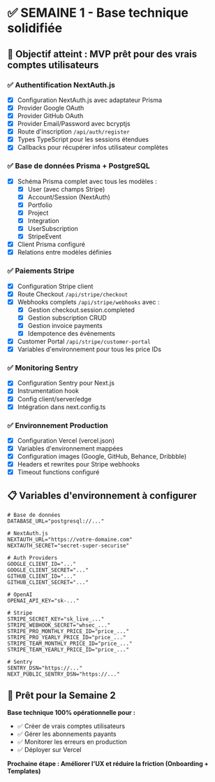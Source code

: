 # ✅ SEMAINE 1 - Base technique solidifiée

## 🎯 Objectif atteint : MVP prêt pour des vrais comptes utilisateurs

### ✅ Authentification NextAuth.js
- [x] Configuration NextAuth.js avec adaptateur Prisma
- [x] Provider Google OAuth
- [x] Provider GitHub OAuth  
- [x] Provider Email/Password avec bcryptjs
- [x] Route d'inscription `/api/auth/register`
- [x] Types TypeScript pour les sessions étendues
- [x] Callbacks pour récupérer infos utilisateur complètes

### ✅ Base de données Prisma + PostgreSQL
- [x] Schéma Prisma complet avec tous les modèles :
  - [x] User (avec champs Stripe)
  - [x] Account/Session (NextAuth)
  - [x] Portfolio
  - [x] Project  
  - [x] Integration
  - [x] UserSubscription
  - [x] StripeEvent
- [x] Client Prisma configuré
- [x] Relations entre modèles définies

### ✅ Paiements Stripe
- [x] Configuration Stripe client
- [x] Route Checkout `/api/stripe/checkout`
- [x] Webhooks complets `/api/stripe/webhooks` avec :
  - [x] Gestion checkout.session.completed
  - [x] Gestion subscription CRUD
  - [x] Gestion invoice payments
  - [x] Idempotence des événements
- [x] Customer Portal `/api/stripe/customer-portal`
- [x] Variables d'environnement pour tous les price IDs

### ✅ Monitoring Sentry
- [x] Configuration Sentry pour Next.js
- [x] Instrumentation hook
- [x] Config client/server/edge
- [x] Intégration dans next.config.ts

### ✅ Environnement Production
- [x] Configuration Vercel (vercel.json)
- [x] Variables d'environnement mappées
- [x] Configuration images (Google, GitHub, Behance, Dribbble)
- [x] Headers et rewrites pour Stripe webhooks
- [x] Timeout functions configuré

## 📋 Variables d'environnement à configurer

```env
# Base de données
DATABASE_URL="postgresql://..."

# NextAuth.js  
NEXTAUTH_URL="https://votre-domaine.com"
NEXTAUTH_SECRET="secret-super-securise"

# Auth Providers
GOOGLE_CLIENT_ID="..."
GOOGLE_CLIENT_SECRET="..."
GITHUB_CLIENT_ID="..."
GITHUB_CLIENT_SECRET="..."

# OpenAI
OPENAI_API_KEY="sk-..."

# Stripe
STRIPE_SECRET_KEY="sk_live_..."
STRIPE_WEBHOOK_SECRET="whsec_..."
STRIPE_PRO_MONTHLY_PRICE_ID="price_..."
STRIPE_PRO_YEARLY_PRICE_ID="price_..."
STRIPE_TEAM_MONTHLY_PRICE_ID="price_..."
STRIPE_TEAM_YEARLY_PRICE_ID="price_..."

# Sentry
SENTRY_DSN="https://..."
NEXT_PUBLIC_SENTRY_DSN="https://..."
```

## 🚀 Prêt pour la Semaine 2

**Base technique 100% opérationnelle pour :**
- ✅ Créer de vrais comptes utilisateurs
- ✅ Gérer les abonnements payants
- ✅ Monitorer les erreurs en production
- ✅ Déployer sur Vercel

**Prochaine étape : Améliorer l'UX et réduire la friction (Onboarding + Templates)**